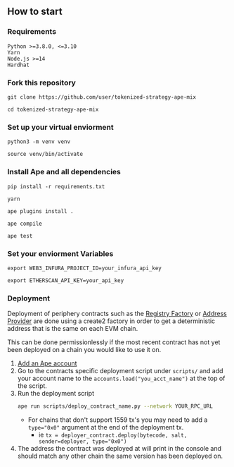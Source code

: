 ## How to start

### Requirements
    Python >=3.8.0, <=3.10
    Yarn
    Node.js >=14
    Hardhat

### Fork this repository

    git clone https://github.com/user/tokenized-strategy-ape-mix

    cd tokenized-strategy-ape-mix

### Set up your virtual enviorment

    python3 -m venv venv

    source venv/bin/activate

### Install Ape and all dependencies

    pip install -r requirements.txt
    
    yarn
    
    ape plugins install .
    
    ape compile
    
    ape test
    
### Set your enviorment Variables

    export WEB3_INFURA_PROJECT_ID=your_infura_api_key

    export ETHERSCAN_API_KEY=your_api_key

### Deployment

Deployment of periphery contracts such as the [Registry Factory](https://github.com/yearn/vault-periphery/blob/master/contracts/registry/RegistryFactory.sol) or [Address Provider](https://github.com/yearn/vault-periphery/blob/master/contracts/AddressProvider.vy) are done using a create2 factory in order to get a deterministic address that is the same on each EVM chain.

This can be done permissionlessly if the most recent contract has not yet been deployed on a chain you would like to use it on.

1. [Add an Ape account](https://docs.apeworx.io/ape/stable/commands/accounts.html) 
2. Go to the contracts specific deployment script under `scripts/` and add your account name to the `accounts.load("you_acct_name")` at the top of the script.
3. Run the deployment script
    ```sh
    ape run scripts/deploy_contract_name.py --network YOUR_RPC_URL
    ```
    - For chains that don't support 1559 tx's you may need to add a `type="0x0"` argument at the end of the deployment tx.
        - ie `tx = deployer_contract.deploy(bytecode, salt, sender=deployer, type="0x0")`
3. The address the contract was deployed at will print in the console and should match any other chain the same version has been deployed on.